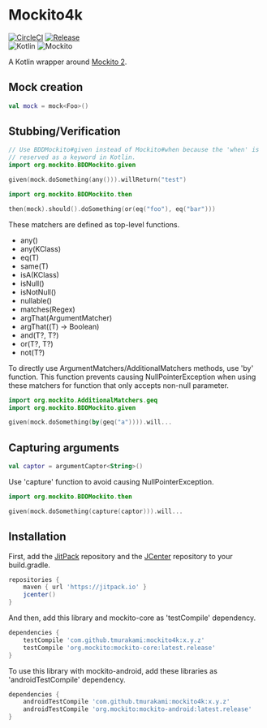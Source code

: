 # Mockito4k

[![CircleCI](https://circleci.com/gh/tmurakami/mockito4k.svg?style=shield)](https://circleci.com/gh/tmurakami/mockito4k)
[![Release](https://jitpack.io/v/tmurakami/mockito4k.svg)](https://jitpack.io/#tmurakami/mockito4k)  
![Kotlin](https://img.shields.io/badge/Kotlin-1.0.6%2B-blue.svg)
![Mockito](https://img.shields.io/badge/Mockito-2.6%2B-blue.svg)

A Kotlin wrapper around [Mockito 2](http://site.mockito.org/).

## Mock creation

```kotlin
val mock = mock<Foo>()
```

## Stubbing/Verification

```kotlin
// Use BDDMockito#given instead of Mockito#when because the 'when' is
// reserved as a keyword in Kotlin.
import org.mockito.BDDMockito.given

given(mock.doSomething(any())).willReturn("test")
```
```kotlin
import org.mockito.BDDMockito.then

then(mock).should().doSomething(or(eq("foo"), eq("bar")))
```

These matchers are defined as top-level functions.
- any()
- any(KClass)
- eq(T)
- same(T)
- isA(KClass<T>)
- isNull()
- isNotNull()
- nullable()
- matches(Regex)
- argThat(ArgumentMatcher<T>)
- argThat((T) -> Boolean)
- and(T?, T?)
- or(T?, T?)
- not(T?)

To directly use ArgumentMatchers/AdditionalMatchers methods, use 'by' function.
This function prevents causing NullPointerException when using these matchers for function that only accepts non-null parameter.
```kotlin
import org.mockito.AdditionalMatchers.geq
import org.mockito.BDDMockito.given

given(mock.doSomething(by(geq("a")))).will...
```

## Capturing arguments

```kotlin
val captor = argumentCaptor<String>()
```

Use 'capture' function to avoid causing NullPointerException.
```kotlin
import org.mockito.BDDMockito.then

given(mock.doSomething(capture(captor))).will...
```

## Installation

First, add the [JitPack](https://jitpack.io/) repository and the [JCenter](https://bintray.com/bintray/jcenter) repository to your build.gradle.
```groovy
repositories {
    maven { url 'https://jitpack.io' }
    jcenter()
}
```

And then, add this library and mockito-core as 'testCompile' dependency.
```groovy
dependencies {
    testCompile 'com.github.tmurakami:mockito4k:x.y.z'
    testCompile 'org.mockito:mockito-core:latest.release'
}
```

To use this library with mockito-android, add these libraries as 'androidTestCompile' dependency.
```groovy
dependencies {
    androidTestCompile 'com.github.tmurakami:mockito4k:x.y.z'
    androidTestCompile 'org.mockito:mockito-android:latest.release'
}
```
